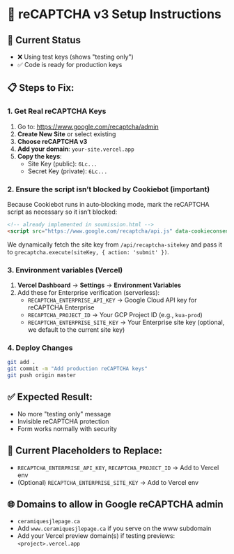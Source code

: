 # 🔐 reCAPTCHA v3 Setup Instructions

## 🎯 Current Status
- ❌ Using test keys (shows "testing only")
- ✅ Code is ready for production keys

## 📋 Steps to Fix:

### 1. Get Real reCAPTCHA Keys
1. Go to: https://www.google.com/recaptcha/admin
2. **Create New Site** or select existing
3. **Choose reCAPTCHA v3**
4. **Add your domain**: `your-site.vercel.app`
5. **Copy the keys**:
   - Site Key (public): `6Lc...` 
   - Secret Key (private): `6Lc...`

### 2. Ensure the script isn’t blocked by Cookiebot (important)
Because Cookiebot runs in auto‑blocking mode, mark the reCAPTCHA script as necessary so it isn’t blocked:

```html
<!-- already implemented in soumission.html -->
<script src="https://www.google.com/recaptcha/api.js" data-cookieconsent="ignore" type="text/javascript" async defer></script>
```

We dynamically fetch the site key from `/api/recaptcha-sitekey` and pass it to `grecaptcha.execute(siteKey, { action: 'submit' })`.

### 3. Environment variables (Vercel)
1. **Vercel Dashboard** → **Settings** → **Environment Variables**
2. Add these for Enterprise verification (serverless):
   - `RECAPTCHA_ENTERPRISE_API_KEY` → Google Cloud API key for reCAPTCHA Enterprise
   - `RECAPTCHA_PROJECT_ID` → Your GCP Project ID (e.g., `kua-prod`) 
   - `RECAPTCHA_ENTERPRISE_SITE_KEY` → Your Enterprise site key (optional, we default to the current site key)

### 4. Deploy Changes
```bash
git add .
git commit -m "Add production reCAPTCHA keys"
git push origin master
```

## ✅ Expected Result:
- No more "testing only" message
- Invisible reCAPTCHA protection
- Form works normally with security

## 🔧 Current Placeholders to Replace:
- `RECAPTCHA_ENTERPRISE_API_KEY`, `RECAPTCHA_PROJECT_ID` → Add to Vercel env
- (Optional) `RECAPTCHA_ENTERPRISE_SITE_KEY` → Add to Vercel env

## 🌐 Domains to allow in Google reCAPTCHA admin
- `ceramiquesjlepage.ca`
- Add `www.ceramiquesjlepage.ca` if you serve on the www subdomain
- Add your Vercel preview domain(s) if testing previews: `<project>.vercel.app`
